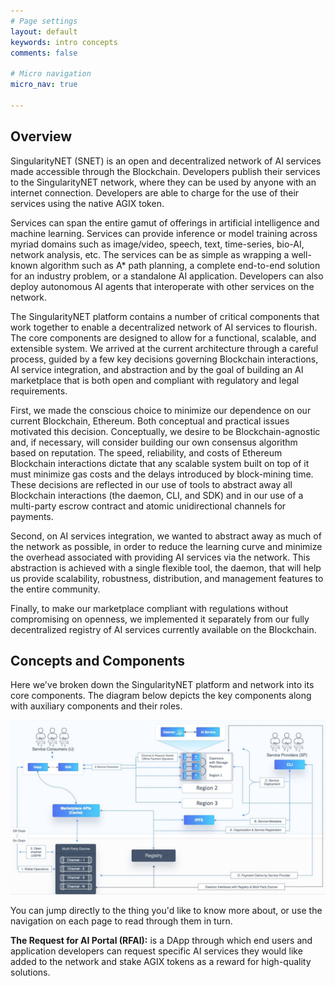 ```yaml
---
# Page settings
layout: default
keywords: intro concepts
comments: false

# Micro navigation
micro_nav: true

---
```


## Overview

SingularityNET (SNET) is an open and decentralized network of AI services made accessible through the Blockchain. Developers publish their services to the SingularityNET network, where they can be used by anyone with an internet connection. Developers are able to charge for the use of their services using the native AGIX token.

Services can span the entire gamut of offerings in artificial intelligence and machine learning. Services can provide inference or model training across myriad domains such as image/video, speech, text, time-series, bio-AI, network analysis, etc. The services can be as simple as wrapping a well-known algorithm such as A* path planning, a complete end-to-end solution for an industry problem, or a standalone AI application. Developers can also deploy autonomous AI agents that interoperate with other services on the network.

The SingularityNET platform contains a number of critical components that work together to enable a decentralized network of AI services to flourish. The core components are designed to allow for a functional, scalable, and extensible system. We arrived at the current architecture through a careful process, guided by a few key decisions governing Blockchain
interactions, AI service integration, and abstraction and by the goal of building an AI marketplace that is both open and compliant with regulatory and legal requirements.

First, we made the conscious choice to minimize our dependence on our current Blockchain, Ethereum. Both conceptual and practical issues motivated this decision. Conceptually, we desire to be Blockchain-agnostic and, if necessary, will consider building our own consensus algorithm based on reputation. The speed, reliability, and costs of Ethereum Blockchain interactions dictate that any
scalable system built on top of it must minimize gas costs and the delays introduced by block-mining time. These decisions are reflected in our use of tools to abstract away all Blockchain interactions (the daemon, CLI, and SDK) and in our use of a multi-party escrow contract and atomic unidirectional channels for payments.

Second, on AI services integration, we wanted to abstract away as much of the network as possible, in order to reduce the learning curve and minimize the overhead associated with providing AI services via the network. This abstraction is achieved with a single flexible tool, the daemon, that will help us provide scalability, robustness, distribution, and management features to the entire community.

Finally, to make our marketplace compliant with regulations without compromising on openness, we implemented it separately from our fully decentralized registry of AI services currently available on the Blockchain.

## Concepts and Components

Here we've broken down the SingularityNET platform and network into its core components. The diagram below depicts the key components along with auxiliary components and their
roles.

![components](/assets/img/platform_components.jpg)
  
 You can jump directly to the thing you'd like to know more about, or use the navigation on each page to read through them in turn. 

**The Request for AI Portal (RFAI):** is a DApp through which end users and application developers can request specific AI services they would like added to the network and stake AGIX tokens as a reward for high-quality solutions.






